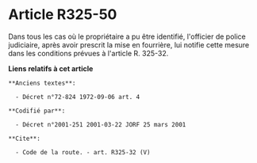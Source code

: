 # Article R325-50

Dans tous les cas où le propriétaire a pu être identifié, l'officier de police judiciaire, après avoir prescrit la mise en
fourrière, lui notifie cette mesure dans les conditions prévues à l'article R. 325-32.

**Liens relatifs à cet article**

	**Anciens textes**:

	  - Décret n°72-824 1972-09-06 art. 4

	**Codifié par**:

	  - Décret n°2001-251 2001-03-22 JORF 25 mars 2001

	**Cite**:

	  - Code de la route. - art. R325-32 (V)
